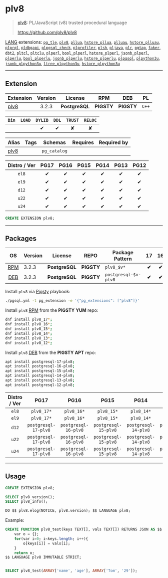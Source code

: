 # plv8


> [plv8](https://github.com/plv8/plv8): PL/JavaScript (v8) trusted procedural language
>
> https://github.com/plv8/plv8





[LANG](/lang) extensions: [`pg_tle`](/pg_tle), [`plv8`](/plv8), [`pllua`](/pllua), [`hstore_pllua`](/hstore_pllua), [`plluau`](/plluau), [`hstore_plluau`](/hstore_plluau), [`plprql`](/plprql), [`pldbgapi`](/pldbgapi), [`plpgsql_check`](/plpgsql_check), [`plprofiler`](/plprofiler), [`plsh`](/plsh), [`pljava`](/pljava), [`plr`](/plr), [`pgtap`](/pgtap), [`faker`](/faker), [`dbt2`](/dbt2), [`pltcl`](/pltcl), [`pltclu`](/pltclu), [`plperl`](/plperl), [`bool_plperl`](/bool_plperl), [`hstore_plperl`](/hstore_plperl), [`jsonb_plperl`](/jsonb_plperl), [`plperlu`](/plperlu), [`bool_plperlu`](/bool_plperlu), [`jsonb_plperlu`](/jsonb_plperlu), [`hstore_plperlu`](/hstore_plperlu), [`plpgsql`](/plpgsql), [`plpython3u`](/plpython3u), [`jsonb_plpython3u`](/jsonb_plpython3u), [`ltree_plpython3u`](/ltree_plpython3u), [`hstore_plpython3u`](/hstore_plpython3u)


-------
## Extension


| Extension | Version | License | RPM | DEB | PL |
|-----------|:-------:|:-------:|:---:|:---:|:--:|
| [plv8](https://github.com/plv8/plv8) | 3.2.3 | **<span class="tcblue">PostgreSQL</span>** | **<span class="tcwarn">PIGSTY</span>** | **<span class="tcwarn">PIGSTY</span>** | `C++` |



| `Bin` | `LOAD` | `DYLIB` | `DDL` | `TRUST` | `RELOC` |
|:-----:|:------:|:-------:|:-----:|:-------:|:-------:|
|  |  | <span class="tcblue">✔</span> | <span class="tcblue">✔</span> | <span class="tcwarn">✘</span> | <span class="tcwarn">✘</span> |



| Alias | Tags | Schemas | Requires | Required by |
|-------|------|---------|----------|-------------|
| [plv8](/plv8) |  | `pg_catalog` |  |  |



| Distro / Ver | PG17 | PG16 | PG15 | PG14 | PG13 | PG12 |
|:------------:|:----:|:----:|:----:|:----:|:----:|:----:|
| `el8` | <span class="tcblue">✔</span> | <span class="tcblue">✔</span> | <span class="tcblue">✔</span> | <span class="tcblue">✔</span> | <span class="tcblue">✔</span> | <span class="tcblue">✔</span> |
| `el9` | <span class="tcblue">✔</span> | <span class="tcblue">✔</span> | <span class="tcblue">✔</span> | <span class="tcblue">✔</span> | <span class="tcblue">✔</span> | <span class="tcblue">✔</span> |
| `d12` | <span class="tcblue">✔</span> | <span class="tcblue">✔</span> | <span class="tcblue">✔</span> | <span class="tcblue">✔</span> | <span class="tcblue">✔</span> | <span class="tcblue">✔</span> |
| `u22` | <span class="tcblue">✔</span> | <span class="tcblue">✔</span> | <span class="tcblue">✔</span> | <span class="tcblue">✔</span> | <span class="tcblue">✔</span> | <span class="tcblue">✔</span> |
| `u24` | <span class="tcblue">✔</span> | <span class="tcblue">✔</span> | <span class="tcblue">✔</span> | <span class="tcblue">✔</span> | <span class="tcblue">✔</span> | <span class="tcblue">✔</span> |





```sql
CREATE EXTENSION plv8;
```

-----------


## Packages


| OS | Version | License | REPO | Package Pattern | 17 | 16 | 15 | 14 | 13 | 12 | Dependency |
|:--:|---------|:-------:|:----:|-----------------|:--:|:--:|:--:|:--:|:--:|:--:|------------|
| [RPM](/rpm) | 3.2.3 | **<span class="tcblue">PostgreSQL</span>** | **<span class="tcwarn">PIGSTY</span>** | `plv8_$v*` | **<span class="tcwarn">✔</span>** | **<span class="tcwarn">✔</span>** | **<span class="tcwarn">✔</span>** | **<span class="tcwarn">✔</span>** | **<span class="tcwarn">✔</span>** | **<span class="tcwarn">✔</span>** |  |
| [DEB](/deb) | 3.2.3 | **<span class="tcblue">PostgreSQL</span>** | **<span class="tcwarn">PIGSTY</span>** | `postgresql-$v-plv8` | **<span class="tcwarn">✔</span>** | **<span class="tcwarn">✔</span>** | **<span class="tcwarn">✔</span>** | **<span class="tcwarn">✔</span>** | **<span class="tcwarn">✔</span>** | **<span class="tcwarn">✔</span>** |  |



Install `plv8` via [Pigsty](https://pigsty.io/docs/pgext/usage/install/) playbook:

```bash
./pgsql.yml -t pg_extension -e '{"pg_extensions": ["plv8"]}'
```


Install `plv8` [RPM](/rpm) from the **<span class="tcwarn">PIGSTY</span>** **YUM** repo:

```bash
dnf install plv8_17*;
dnf install plv8_16*;
dnf install plv8_15*;
dnf install plv8_14*;
dnf install plv8_13*;
dnf install plv8_12*;
```


Install `plv8` [DEB](/deb) from the **<span class="tcwarn">PIGSTY</span>** **APT** repo:

```bash
apt install postgresql-17-plv8;
apt install postgresql-16-plv8;
apt install postgresql-15-plv8;
apt install postgresql-14-plv8;
apt install postgresql-13-plv8;
apt install postgresql-12-plv8;
```




| Distro / Ver | PG17 | PG16 | PG15 | PG14 | PG13 | PG12 |
|:------------:|:----:|:----:|:----:|:----:|:----:|:----:|
| `el8` | `plv8_17*` | `plv8_16*` | `plv8_15*` | `plv8_14*` | `plv8_13*` | `plv8_12*` |
| `el9` | `plv8_17*` | `plv8_16*` | `plv8_15*` | `plv8_14*` | `plv8_13*` | `plv8_12*` |
| `d12` | `postgresql-17-plv8` | `postgresql-16-plv8` | `postgresql-15-plv8` | `postgresql-14-plv8` | `postgresql-13-plv8` | `postgresql-12-plv8` |
| `u22` | `postgresql-17-plv8` | `postgresql-16-plv8` | `postgresql-15-plv8` | `postgresql-14-plv8` | `postgresql-13-plv8` | `postgresql-12-plv8` |
| `u24` | `postgresql-17-plv8` | `postgresql-16-plv8` | `postgresql-15-plv8` | `postgresql-14-plv8` | `postgresql-13-plv8` | `postgresql-12-plv8` |





--------

## Usage

```sql
CREATE EXTENSION plv8;

SELECT plv8_version();
SELECT plv8_info();

DO $$ plv8.elog(NOTICE, plv8.version); $$ LANGUAGE plv8;
```

Example:

```sql
CREATE FUNCTION plv8_test(keys TEXT[], vals TEXT[]) RETURNS JSON AS $$
    var o = {};
    for(var i=0; i<keys.length; i++){
        o[keys[i]] = vals[i];
    }
    return o;
$$ LANGUAGE plv8 IMMUTABLE STRICT;


SELECT plv8_test(ARRAY['name', 'age'], ARRAY['Tom', '29']);
```




